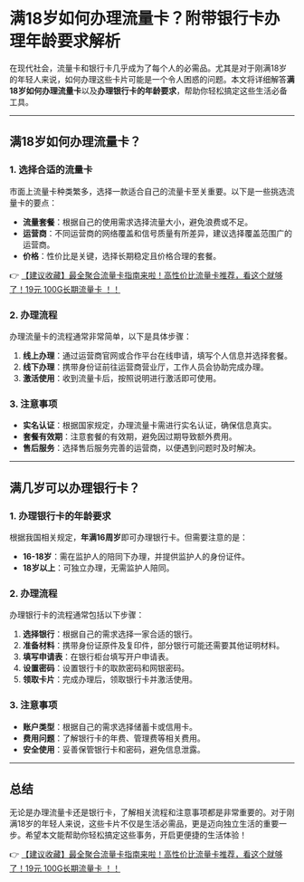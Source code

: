 # 满18岁如何办理流量卡？附带银行卡办理年龄要求解析

在现代社会，流量卡和银行卡几乎成为了每个人的必需品。尤其是对于刚满18岁的年轻人来说，如何办理这些卡片可能是一个令人困惑的问题。本文将详细解答**满18岁如何办理流量卡**以及**办理银行卡的年龄要求**，帮助你轻松搞定这些生活必备工具。

---

## 满18岁如何办理流量卡？

### 1. 选择合适的流量卡
市面上流量卡种类繁多，选择一款适合自己的流量卡至关重要。以下是一些挑选流量卡的要点：
- **流量套餐**：根据自己的使用需求选择流量大小，避免浪费或不足。
- **运营商**：不同运营商的网络覆盖和信号质量有所差异，建议选择覆盖范围广的运营商。
- **价格**：性价比是关键，选择长期稳定且价格合理的套餐。

👉 [【建议收藏】最全聚合流量卡指南来啦！高性价比流量卡推荐，看这个就够了！19元 100G长期流量卡 ！！](https://bit.ly/Liuliangka)

### 2. 办理流程
办理流量卡的流程通常非常简单，以下是具体步骤：
1. **线上办理**：通过运营商官网或合作平台在线申请，填写个人信息并选择套餐。
2. **线下办理**：携带身份证前往运营商营业厅，工作人员会协助完成办理。
3. **激活使用**：收到流量卡后，按照说明进行激活即可使用。

### 3. 注意事项
- **实名认证**：根据国家规定，办理流量卡需进行实名认证，确保信息真实。
- **套餐有效期**：注意套餐的有效期，避免因过期导致额外费用。
- **售后服务**：选择售后服务完善的运营商，以便遇到问题时及时解决。

---

## 满几岁可以办理银行卡？

### 1. 办理银行卡的年龄要求
根据我国相关规定，**年满16周岁**即可办理银行卡。但需要注意的是：
- **16-18岁**：需在监护人的陪同下办理，并提供监护人的身份证件。
- **18岁以上**：可独立办理，无需监护人陪同。

### 2. 办理流程
办理银行卡的流程通常包括以下步骤：
1. **选择银行**：根据自己的需求选择一家合适的银行。
2. **准备材料**：携带身份证原件及复印件，部分银行可能还需要其他证明材料。
3. **填写申请表**：在银行柜台填写开户申请表。
4. **设置密码**：设置银行卡的取款密码和网银密码。
5. **领取卡片**：完成办理后，领取银行卡并激活使用。

### 3. 注意事项
- **账户类型**：根据自己的需求选择储蓄卡或信用卡。
- **费用问题**：了解银行卡的年费、管理费等相关费用。
- **安全使用**：妥善保管银行卡和密码，避免信息泄露。

---

## 总结
无论是办理流量卡还是银行卡，了解相关流程和注意事项都是非常重要的。对于刚满18岁的年轻人来说，这些卡片不仅是生活必需品，更是迈向独立生活的重要一步。希望本文能帮助你轻松搞定这些事务，开启更便捷的生活体验！

👉 [【建议收藏】最全聚合流量卡指南来啦！高性价比流量卡推荐，看这个就够了！19元 100G长期流量卡 ！！](https://bit.ly/Liuliangka)